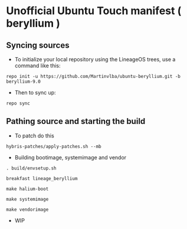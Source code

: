Unofficial Ubuntu Touch manifest ( beryllium )
===========

Syncing sources
---------------

* To initialize your local repository using the LineageOS trees, use a command like this:
```
repo init -u https://github.com/Martinvlba/ubuntu-beryllium.git -b beryllium-9.0
```
* Then to sync up:
```
repo sync
```

Pathing source and starting the build
-------------------------

* To patch do this
```
hybris-patches/apply-patches.sh --mb
```
* Building bootimage, systemimage and vendor
```
. build/envsetup.sh

breakfast lineage_beryllium

make halium-boot

make systemimage

make vendorimage
```
* WIP
